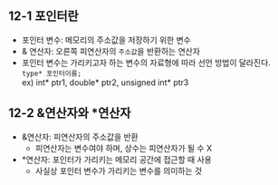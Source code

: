 ## 12-1 포인터란
- 포인터 변수: 메모리의 주소값을 저장하기 위한 변수
- & 연산자: 오른쪽 피연산자의 `주소값`을 반환하는 연산자
- 포인터 변수는 가리키고자 하는 변수의 자료형에 따라 선언 방법이 달라진다. <br>
   `type* 포인터이름;` <br>
   ex) int* ptr1, double* ptr2, unsigned int* ptr3

## 12-2 &연산자와 *연산자
- &연산자: 피연산자의 주소값을 반환
  - 피연산자는 변수여야 하며, 상수는 피연산자가 될 수 X
- *연산자: 포인터가 가리키는 메모리 공간에 접근할 때 사용
  - 사실상 포인터 변수가 가리키는 변수를 의미하는 것 
